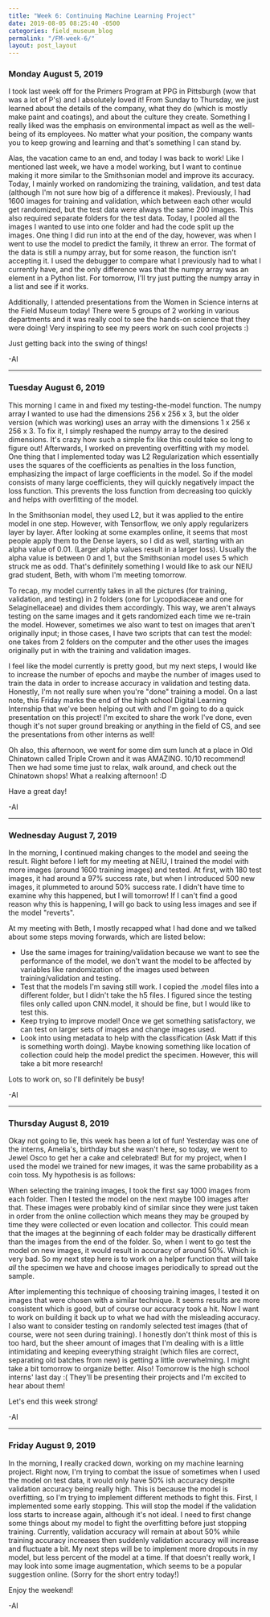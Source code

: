 ```yaml
---
title: "Week 6: Continuing Machine Learning Project"
date: 2019-08-05 08:25:40 -0500
categories: field_museum_blog
permalink: "/FM-week-6/"
layout: post_layout
---
```


### Monday August 5, 2019

I took last week off for the Primers Program at PPG in Pittsburgh (wow that was a lot of P's) and I absolutely loved it! From Sunday to Thursday, we just learned about the details of the company, what they do (which is mostly make paint and coatings), and about the culture they create. Something I really liked was the emphasis on environmental impact as well as the well-being of its employees. No matter what your position, the company wants you to keep growing and learning and that's something I can stand by.

Alas, the vacation came to an end, and today I was back to work! Like I mentioned last week, we have a model working, but I want to continue making it more similar to the Smithsonian model and improve its accuracy. Today, I mainly worked on randomizing the training, validation, and test data (although I'm not sure how big of a difference it makes). Previously, I had 1600 images for training and validation, which between each other would get randomized, but the test data were always the same 200 images. This also required separate folders for the test data. Today, I pooled all the images I wanted to use into one folder and had the code split up the images. One thing I did run into at the end of the day, however, was when I went to use the model to predict the family, it threw an error. The format of the data is still a numpy array, but for some reason, the function isn't accepting it. I used the debugger to compare what I previously had to what I currently have, and the only difference was that the numpy array was an element in a Python list. For tomorrow, I'll try just putting the numpy array in a list and see if it works.

Additionally, I attended presentations from the Women in Science interns at the Field Museum today! There were 5 groups of 2 working in various departments and it was really cool to see the hands-on science that they were doing! Very inspiring to see my peers work on such cool projects :)

Just getting back into the swing of things!

-Al

---

### Tuesday August 6, 2019

This morning I came in and fixed my testing-the-model function. The numpy array I wanted to use had the dimensions 256 x 256 x 3, but the older version (which was working) uses an array with the dimensions 1 x 256 x 256 x 3. To fix it, I simply reshaped the numpy array to the desired dimensions. It's crazy how such a simple fix like this could take so long to figure out! Afterwards, I worked on preventing overfitting with my model. One thing that I implemented today was L2 Regularization which essentially uses the squares of the coefficients as penalties in the loss function, emphasizing the impact of large coefficients in the model. So if the model consists of many large coefficients, they will quickly negatively impact the loss function. This prevents the loss function from decreasing too quickly and helps with overfitting of the model.

In the Smithsonian model, they used L2, but it was applied to the entire model in one step. However, with Tensorflow, we only apply regularizers layer by layer. After looking at some examples online, it seems that most people apply them to the Dense layers, so I did as well, starting with an alpha value of 0.01. (Larger alpha values result in a larger loss). Usually the alpha value is between 0 and 1, but the Smithsonian model uses 5 which struck me as odd. That's definitely something I would like to ask our NEIU grad student, Beth, with whom I'm meeting tomorrow.

To recap, my model currently takes in all the pictures (for training, validation, and testing) in 2 folders (one for Lycopodiaceae and one for Selaginellaceae) and divides them accordingly. This way, we aren't always testing on the same images and it gets randomized each time we re-train the model. However, sometimes we also want to test on images that aren't originally input; in those cases, I have two scripts that can test the model: one takes from 2 folders on the computer and the other uses the images originally put in with the training and validation images.

I feel like the model currently is pretty good, but my next steps, I would like to increase the number of epochs and maybe the number of images used to train the data in order to increase accuracy in validation and testing data. Honestly, I'm not really sure when you're "done" training a model. On a last note, this Friday marks the end of the high school Digital Learning Internship that we've been helping out with and I'm going to do a quick presentation on this project! I'm excited to share the work I've done, even though it's not super ground breaking or anything in the field of CS, and see the presentations from other interns as well!

Oh also, this afternoon, we went for some dim sum lunch at a place in Old Chinatown called Triple Crown and it was <span class="standOut">AMAZING</span>. 10/10 recommend! Then we had some time just to relax, walk around, and check out the Chinatown shops! What a realxing afternoon! :D

Have a great day!

-Al

---

### Wednesday August 7, 2019

In the morning, I continued making changes to the model and seeing the result. Right before I left for my meeting at NEIU, I trained the model with more images (around 1600 training images) and tested. At first, with 180 test images, it had around a 97% success rate, but when I introduced 500 new images, it plummeted to around 50% success rate. I didn't have time to examine why this happened, but I will tomorrow! If I can't find a good reason why this is happening, I will go back to using less images and see if the model "reverts".

At my meeting with Beth, I mostly recapped what I had done and we talked about some steps moving forwards, which are listed below:

- Use the same images for training/validation because we want to see the performance of the model, we don't want the model to be affected by variables like randomization of the images used between training/validation and testing.
- Test that the models I'm saving still work. I copied the .model files into a different folder, but I didn't take the h5 files. I figured since the testing files only called upon CNN.model, it should be fine, but I would like to test this.
- Keep trying to improve model! Once we get something satisfactory, we can test on larger sets of images and change images used.
- Look into using metadata to help with the classification (Ask Matt if this is something worth doing). Maybe knowing something like location of collection could help the model predict the specimen. However, this will take a bit more research!

Lots to work on, so I'll definitely be busy!

-Al

---

### Thursday August 8, 2019

Okay not going to lie, this week has been a lot of fun! Yesterday was one of the interns, Amelia's, birthday but she wasn't here, so today, we went to Jewel Osco to get her a cake and celebrated! But for my project, when I used the model we trained for new images, it was the same probability as a coin toss. My hypothesis is as follows:

When selecting the training images, I took the first say 1000 images from each folder. Then I tested the model on the next maybe 100 images after that. These images were probably kind of similar since they were just taken in order from the online collection which means they may be grouped by time they were collected or even location and collector. This could mean that the images at the beginning of each folder may be drastically different than the images from the end of the folder. So, when I went to go test the model on new images, it would result in accuracy of around 50%. Which is <span class="standOut">very bad</span>. So my next step here is to work on a helper function that will take <i>all</i> the specimen we have and choose images periodically to spread out the sample.

After implementing this technique of choosing training images, I tested it on images that were chosen with a similar technique. It seems results are more consistent which is good, but of course our accuracy took a hit. Now I want to work on building it back up to what we had with the misleading accuracy. I also want to consider testing on randomly selected test images (that of course, were not seen during training). I honestly don't think most of this is too hard, but the sheer amount of images that I'm dealing with is a little intimidating and keeping eveerything straight (which files are correct, separating old batches from new) is getting a little overwhelming. I might take a bit tomorrow to organize better. Also! Tomorrow is the high school interns' last day :( They'll be presenting their projects and I'm excited to hear about them!

Let's end this week strong!

-Al

---

### Friday August 9, 2019

In the morning, I really cracked down, working on my machine learning project. Right now, I'm trying to combat the issue of sometimes when I used the model on test data, it would only have 50% ish accuracy despite validation accuracy being really high. This is because the model is overfitting, so I'm trying to implement different methods to fight this. First, I implemented some early stopping. This will stop the model if the validation loss starts to increase again, although it's not ideal. I need to first change some things about my model to fight the overfitting before just stopping training. Currently, validation accuracy will remain at about 50% while training accuracy increases then suddenly validation accuracy will increase and fluctuate a bit. My next steps will be to implement more dropouts in my model, but less percent of the model at a time. If that doesn't really work, I may look into some image augmentation, which seems to be a popular suggestion online. (Sorry for the short entry today!)

Enjoy the weekend!

-Al